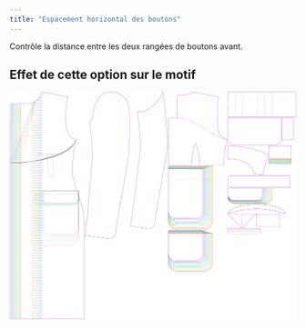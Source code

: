 ```yaml
---
title: "Espacement horizontal des boutons"
---
```


Contrôle la distance entre les deux rangées de boutons avant.

## Effet de cette option sur le motif

![Cette image montre l'effet de cette option en superposant plusieurs variantes qui ont une valeur différente pour cette option](carlton_buttonspacinghorizontal_sample.svg "Effet de cette option sur le motif")
